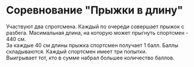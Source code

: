 # Соревнование "Прыжки в длину"

Участвуют два спротсмена. Каждый по очереди совершает прыжок с разбега. Масимальная длина, на которую может прыгнуть спортсмен - 440 см.  
За каждые 40 см длины прыжка спортсмен получает 1 балл. Баллы складываются. Каждый спортсмен имеет три попытки.  
Выигрывает тот, кто в сумме набрал большее количество баллов.
